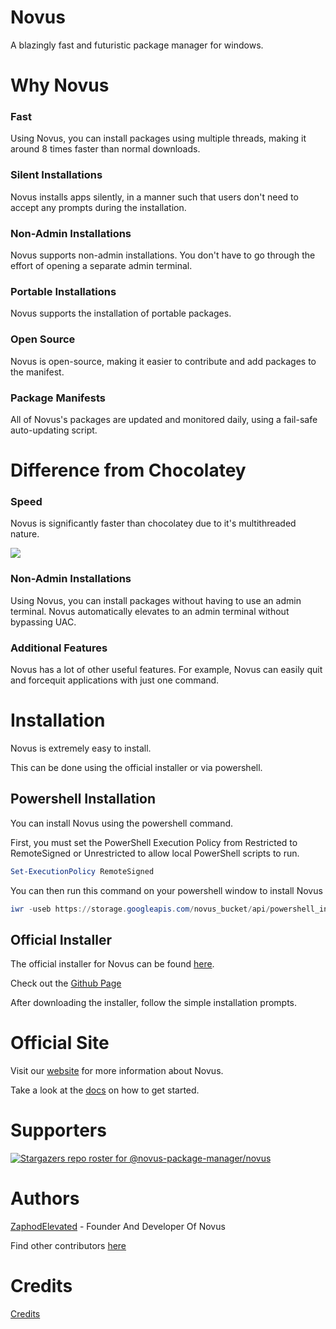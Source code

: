 # Novus
A blazingly fast and futuristic package manager for windows.

# Why Novus

### Fast

Using Novus, you can install packages using multiple threads, making it around 8 times faster than normal downloads.

### Silent Installations

Novus installs apps silently, in a manner such that users don't need to accept any prompts during the installation.

### Non-Admin Installations

Novus supports non-admin installations. You don't have to go through the effort of opening a separate admin terminal.

### Portable Installations

Novus supports the installation of portable packages.

### Open Source

Novus is open-source, making it easier to contribute and add packages to the manifest.

### Package Manifests

All of Novus's packages are updated and monitored daily, using a fail-safe auto-updating script.

# Difference from Chocolatey

### Speed

Novus is significantly faster than chocolatey due to it's multithreaded nature.

<img src="https://i.imgur.com/wSj375R.png" />

### Non-Admin Installations

Using Novus, you can install packages without having to use an admin terminal. Novus automatically elevates to an admin terminal without bypassing UAC.

### Additional Features

Novus has a lot of other useful features. For example, Novus can easily quit and forcequit applications with just one command.

# Installation

Novus is extremely easy to install.

This can be done using the official installer or via powershell.

## Powershell Installation

You can install Novus using the powershell command.

First, you must set the PowerShell Execution Policy from Restricted to RemoteSigned or Unrestricted to allow local PowerShell scripts to run.

```powershell
Set-ExecutionPolicy RemoteSigned
```

You can then run this command on your powershell window to install Novus

```powershell
iwr -useb https://storage.googleapis.com/novus_bucket/api/powershell_install.ps1 | iex
```

## Official Installer

The official installer for Novus can be found [here](https://github.com/novus-package-manager/novus/releases/latest).

Check out the [Github Page](https://github.com/novus-package-manager/novus/releases)

After downloading the installer, follow the simple installation prompts.

# Official Site

Visit our [website](https://www.novuspkg.com/) for more information about Novus.

Take a look at the [docs](https://docs.novuspkg.com/docs/getting-started/installation) on how to get started.

# Supporters
[![Stargazers repo roster for @novus-package-manager/novus](https://reporoster.com/stars/novus-package-manager/novus)](https://github.com/novus-package-manager/novus/stargazers)

# Authors
[ZaphodElevated](https://www.github.com/ZaphodElevated) - Founder And Developer Of Novus

Find other contributors [here](https://github.com/novus-package-manager/novus/graphs/contributors)

# Credits
[Credits](https://github.com/novus-package-manager/novus/blob/main/CREDITS.md)
